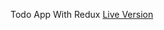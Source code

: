 Todo App With Redux
[Live Version](https://64be89db2adc970491de529c--rad-mermaid-25e8c4.netlify.app/)